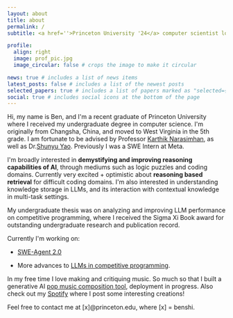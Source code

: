 ```yaml
---
layout: about
title: about
permalink: /
subtitle: <a href=''>Princeton University '24</a> computer scientist looking for PhD!

profile:
  align: right
  image: prof_pic.jpg
  image_circular: false # crops the image to make it circular

news: true # includes a list of news items
latest_posts: false # includes a list of the newest posts
selected_papers: true # includes a list of papers marked as "selected={true}"
social: true # includes social icons at the bottom of the page
---
```


Hi, my name is Ben, and I'm a recent graduate of Princeton University where I received my undergraduate degree in computer science. I'm originally from Changsha, China, and moved to West Virginia in the 5th grade. I am fortunate to be advised by Professor [Karthik Narasimhan](https://www.cs.princeton.edu/~karthikn/), as well as Dr.[Shunyu Yao](https://ysymyth.github.io/). Previously I was a SWE Intern at Meta.

I'm broadly interested in **demystifying and improving reasoning capabilities of AI**, through mediums such as logic puzzles and coding domains. Currently very excited + optimistic about **reasoning based retrieval** for difficult coding domains. I'm also interested in understanding knowledge storage in LLMs, and its interaction with contextual knowledge in multi-task settings. 

My undergraduate thesis was on analyzing and improving LLM performance on competitive programming, where I received the Sigma Xi Book award for outstanding undergraduate research and publication record.

Currently I'm working on:
* [SWE-Agent 2.0](https://github.com/princeton-nlp/SWE-agent) 

* More advances to [LLMs in competitive programming](https://princeton-nlp.github.io/USACOBench/).

In my free time I love making and critiquing music. So much so that I built a generative AI [pop music composition tool](), deployment in progress. Also check out my [Spotify](https://open.spotify.com/album/4KsS5vBRtowHg6ATcBpoSG?si=pN8NPmWcSDWvuumXRXqyTg) where I post some interesting creations!

Feel free to contact me at [x]@princeton.edu, where [x] = benshi.

<!-- Write your biography here. Tell the world about yourself. Link to your favorite [subreddit](http://reddit.com). You can put a picture in, too. The code is already in, just name your picture `prof_pic.jpg` and put it in the `img/` folder.

Put your address / P.O. box / other info right below your picture. You can also disable any of these elements by editing `profile` property of the YAML header of your `_pages/about.md`. Edit `_bibliography/papers.bib` and Jekyll will render your [publications page](/al-folio/publications/) automatically.

Link to your social media connections, too. This theme is set up to use [Font Awesome icons](https://fontawesome.com/) and [Academicons](https://jpswalsh.github.io/academicons/), like the ones below. Add your Facebook, Twitter, LinkedIn, Google Scholar, or just disable all of them. -->
